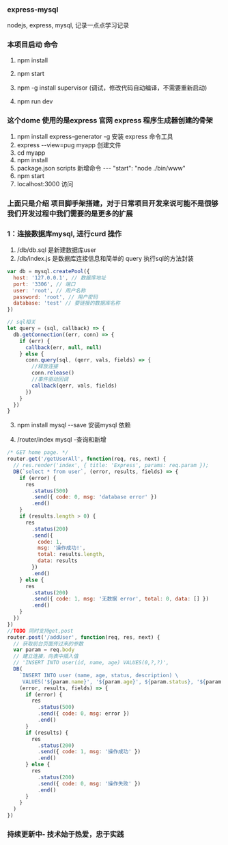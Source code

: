### express-mysql
nodejs, express, mysql, 记录一点点学习记录
### 本项目启动 命令
1. npm install
2. npm start

3. npm -g install supervisor  (调试，修改代码自动编译，不需要重新启动)
4. npm run dev



### 这个dome 使用的是express 官网 express 程序生成器创建的骨架
1. npm install express-generator -g  安装 express 命令工具
2. express --view=pug myapp  创建文件
3. cd myapp
4. npm install
5. package.json scripts  新增命令 --- "start": "node ./bin/www"
6. npm start
7. localhost:3000  访问

### 上面只是介绍 项目脚手架搭建，对于日常项目开发来说可能不是很够我们开发过程中我们需要的是更多的扩展

### 1：连接数据库mysql, 进行curd 操作
1. /db/db.sql  是新建数据库user
2. /db/index.js 是数据库连接信息和简单的 query 执行sql的方法封装

```javascript
var db = mysql.createPool({
  host: '127.0.0.1', // 数据库地址
  port: '3306', // 端口
  user: 'root', // 用户名称
  password: 'root', // 用户密码
  database: 'test' // 要链接的数据库名称
})

// sql相关
let query = (sql, callback) => {
  db.getConnection((err, conn) => {
    if (err) {
      callback(err, null, null)
    } else {
      conn.query(sql, (qerr, vals, fields) => {
        //释放连接
        conn.release()
        //事件驱动回调
        callback(qerr, vals, fields)
      })
    }
  })
}
```

3. npm install mysql --save  安装mysql 依赖

4. /router/index  mysql -查询和新增
```javascript
/* GET home page. */
router.get('/getUserAll', function(req, res, next) {
  // res.render('index', { title: 'Express', params: req.param });
  DB(`select * from user`, (error, results, fields) => {
    if (error) {
      res
        .status(500)
        .send({ code: 0, msg: 'database error' })
        .end()
    }
    if (results.length > 0) {
      res
        .status(200)
        .send({
          code: 1,
          msg: '操作成功!',
          total: results.length,
          data: results
        })
        .end()
    } else {
      res
        .status(200)
        .send({ code: 1, msg: '无数据 error', total: 0, data: [] })
        .end()
    }
  })
})
//TODO 同时支持get,post
router.post('/addUser', function(req, res, next) {
  // 获取前台页面传过来的参数
  var param = req.body
  // 建立连接，向表中插入值
  // 'INSERT INTO user(id, name, age) VALUES(0,?,?)',
  DB(
    `INSERT INTO user (name, age, status, description) \
     VALUES('${param.name}', '${param.age}', ${param.status}, '${param.desc}')`,
    (error, results, fields) => {
      if (error) {
        res
          .status(500)
          .send({ code: 0, msg: error })
          .end()
      }
      if (results) {
        res
          .status(200)
          .send({ code: 1, msg: '操作成功' })
          .end()
      } else {
        res
          .status(200)
          .send({ code: 0, msg: '操作失败' })
          .end()
      }
    }
  )
})

```

### 持续更新中- 技术始于热爱，忠于实践
